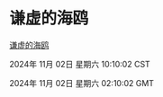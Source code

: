 # 谦虚的海鸥
[谦虚的海鸥](http://219.139.197.74:56308/qxdho/course/base/hotlink/index.php)

2024年 11月 02日 星期六 10:10:02 CST

2024年 11月 02日 星期六 02:10:02 GMT
